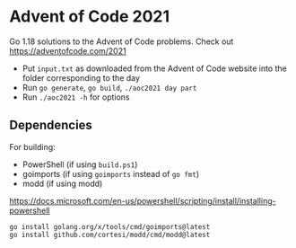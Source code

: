 # Advent of Code 2021

Go 1.18 solutions to the Advent of Code problems. Check out <https://adventofcode.com/2021>

- Put `input.txt` as downloaded from the Advent of Code website into the folder corresponding to the day
- Run `go generate`, `go build`, `./aoc2021 day part`
- Run `./aoc2021 -h` for options

## Dependencies

For building:

- PowerShell (if using `build.ps1`)
- goimports (if using `goimports` instead of `go fmt`)
- modd (if using modd)

<https://docs.microsoft.com/en-us/powershell/scripting/install/installing-powershell>

```
go install golang.org/x/tools/cmd/goimports@latest
go install github.com/cortesi/modd/cmd/modd@latest
```
